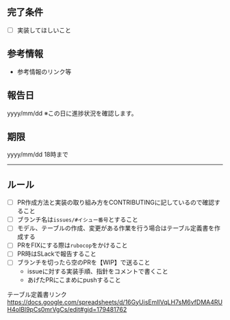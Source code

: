 ## 完了条件
- [ ] 実装してほしいこと

## 参考情報
* 参考情報のリンク等

## 報告日
yyyy/mm/dd
※この日に進捗状況を確認します。

## 期限
yyyy/mm/dd 18時まで

***

## ルール
- [ ] PR作成方法と実装の取り組み方をCONTRIBUTINGに記しているので確認すること
- [ ] ブランチ名は`issues/#イシュー番号`とすること
- [ ] モデル、テーブルの作成、変更がある作業を行う場合はテーブル定義書を作成する
- [ ] PRをFIXにする際は`rubocop`をかけること
- [ ] PR時はSLackで報告すること
- [ ] ブランチを切ったら空のPRを【WIP】で送ること
  * issueに対する実装手順、指針をコメントで書くこと
  * あげたPRにこまめにpushすること

テーブル定義書リンク  
https://docs.google.com/spreadsheets/d/16GyUisEmlIVqLH7sM6vfDMA4RUH4oIBl9pCs0mrVgCs/edit#gid=179481762